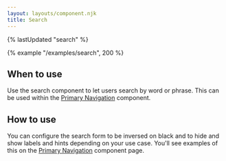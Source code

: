 ```yaml
---
layout: layouts/component.njk
title: Search
---
```


{% lastUpdated "search" %}

{% example "/examples/search", 200 %}

## When to use

Use the search component to let users search by word or phrase. This can be used within the [Primary Navigation](../primary-navigation/) component.

## How to use

You can configure the search form to be inversed on black and to hide and show labels and hints depending on your use case. You'll see examples of this on the [Primary Navigation](../primary-navigation) component page.
